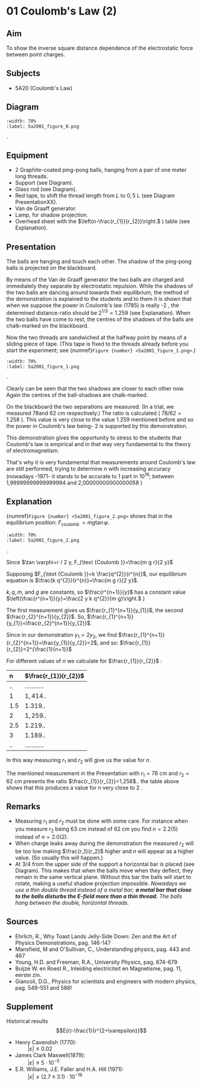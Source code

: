 # 01 Coulomb's Law (2) 
  
## Aim   
 To show the inverse square distance dependence of the electrostatic force between point charges.    
  
## Subjects   
* 5A20 (Coulomb's Law)   
  

## Diagram  

```{figure} figures/figure_0.png  
:width: 70%  
:label: 5a2001_figure_0.png  

. 
```

## Equipment
- 2 Graphite-coated ping-pong balls, hanging from a pair of one meter long threads.
- Support (see Diagram).
- Glass rod (see Diagram).
- Red tape, to shift the thread length from $L$ to $0,5 \mathrm{~L}$ (see Diagram PresentationXX).
- Van de Graaff generator.
- Lamp, for shadow projection.
- Overhead sheet with the $\left(n-\frac{r_{1}}{r_{2}}\right.$ ) table (see Explanation).
  
  
## Presentation   
The balls are hanging and touch each other. The shadow of the ping-pong balls is projected on the blackboard.

By means of the Van de Graaff generator the two balls are charged and immediately they separate by electrostatic repulsion. While the shadows of the two balls are dancing around towards their equilibrium, the method of the demonstration is explained to the students and to them it is shown that when we suppose the power in Coulomb's law (1785) is really -2 , the determined distance-ratio should be $2^{1 / 3}=1.259$ (see Explanation). When the two balls have come to rest, the centres of the shadows of the balls are chalk-marked on the blackboard.

Now the two threads are sandwiched at the halfway point by means of a sliding piece of tape. (This tape is fixed to the threads already before you start the experiment; see {numref}`Figure {number} <5a2001_figure_1.png>`.)

```{figure} figures/figure_1.png  
:width: 70%  
:label: 5a2001_figure_1.png  

. 
```

Clearly can be seen that the two shadows are closer to each other now. Again the centres of the ball-shadows are chalk-marked.

On the blackboard the two separations are measured. (In a trial, we measured 78and $62 \mathrm{~cm}$ respectively.) The ratio is calculated ( $78 / 62=1.258$ ). This value is very close to the value 1.259 mentioned before and so the power in Coulomb's law being- 2 is supported by this demonstration.

This demonstration gives the opportunity to stress to the students that Coulomb's law is empirical and in that way very fundamental to the theory of electromagnetism.

That's why it is very fundamental that measurements around Coulomb's law are still performed, trying to determine $n$ with increasing accuracy (nowadays -1971- it stands to be accurate to 1 part in $10^{16}$; between 1,99999999999999994 and 2,00000000000000058 )

  
## Explanation   
{numref}`Figure {number} <5a2001_figure_2.png>` shows that in the equilibrium position: $F_{\text {coulomb }}=m g \tan \varphi$.   
```{figure} figures/figure_2.png  
:width: 70%  
:label: 5a2001_figure_2.png  

. 
```  

Since $\tan \varphi=r / 2 y, F_{\text {Coulomb }}=\frac{m g r}{2 y}$

Supposing $F_{\text {Coulomb }}=k \frac{q^{2}}{r^{n}}$, our equilibrium equation is $\frac{k q^{2}}{r^{n}}=\frac{m g r}{2 y}$.

$k, q, m$, and $g$ are constants, so $\frac{r^{n+1}}{y}$ has a constant value $\left(\frac{r^{n+1}}{y}=\frac{2 y k q^{2}}{m g}\right.$ )

The first measurement gives us $\frac{r_{1}^{n+1}}{y_{1}}$, the second $\frac{r_{2}^{n+1}}{y_{2}}$. So, $\frac{r_{1}^{n+1}}{y_{1}}=\frac{r_{2}^{n+1}}{y_{2}}$.

Since in our demonstration $y_{1}=2 y_{2}$, we find $\frac{r_{1}^{n+1}}{r_{2}^{n+1}}=\frac{y_{1}}{y_{2}}=2$, and so: $\frac{r_{1}}{r_{2}}=2^{\frac{1}{n+1}}$

For different values of $n$ we calculate for $\frac{r_{1}}{r_{2}}$ :

| $\boldsymbol{n}$ | $\frac{r_{1}}{r_{2}}$ |
| :--- | :--- |
| .. | $\ldots \ldots \ldots .$. |
| 1 | $1,414 .$. |
| 1.5 | $1.319 .$. |
| 2 | $1,259 .$. |
| 2.5 | $1.219 .$. |
| 3 | $1.189 .$. |
| .. | $\ldots \ldots \ldots .$. |

In this way measuring $r_{1}$ and $r_{2}$ will give us the value for $n$.

The mentioned measurement in the Presentation with $r_{1}=78 \mathrm{~cm}$ and $r_{2}=62 \mathrm{~cm}$ presents the ratio $\frac{r_{1}}{r_{2}}=1,258$.. the table above shows that this produces a value for $n$ very close to 2 .    
  
## Remarks
 *  Measuring $r_1$ and $r_2$ must be done with some care. For instance when you measure $r_2$ being $63\mathrm{~cm}$ instead of $62\mathrm{~cm}$ you find $n=2.2(5)$ instead of $n=2.0(2)$. 
 *  When charge leaks away during the demonstration the measured $r_2$ will be too low making $\frac{r_1}{r_2}$ higher and $n$ will appear as a higher value. (So usually this will happen.) 
 *  At $3/4$ from the upper side of the support a horizontal bar is placed (see Diagram). This makes that when the balls move when they deflect, they remain in the same vertical plane. Without this bar the balls will start to rotate, making a useful shadow projection impossible. *Nowadays we use a thin double thread instead of a metal bar; ***a metal bar that close to the balls disturbs the E-field more than a thin thread.*** The balls hang between the double, horizontal threads.*
   
  
## Sources
 *  Ehrlich, R., Why Toast Lands Jelly-Side Down: Zen and the Art of Physics Demonstrations, pag. 146-147 
 *  Mansfield, M and O'Sullivan, C., Understanding physics, pag. 443 and 467 
 *  Young, H.D. and Freeman, R.A., University Physics, pag. 674-679 
 *  Buijze W. en Roest R., Inleiding electriciteit en Magnetisme, pag. 11, eerste zin. 
 *  Giancoli, D.G., Physics for scientists and engineers with modern physics, pag. 549-551
 and 586!   
  
## Supplement   
Historical results
$$E(r)-\frac{1}{r^{2+\varepsilon}}$$
   - Henry Cavendish (1770):      
                  $\quad\quad|\varepsilon|\leq 0.02$
   - James Clark Maxwell(1879):     
                  $\quad\quad|\varepsilon|\leq 5\cdot 10^{-5}$  
   - E.R. Williams, J.E. Faller and H.A. Hill (1971):     
                  $\quad\quad|\varepsilon|\leq (2.7\pm 3.1)\cdot 10^{-16}$   